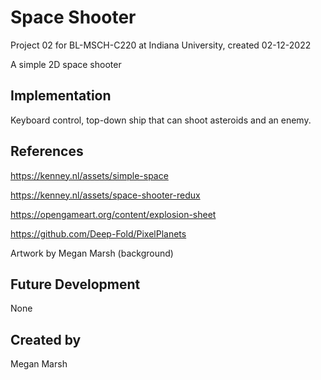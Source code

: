 # Space Shooter

Project 02 for BL-MSCH-C220 at Indiana University, created 02-12-2022

A simple 2D space shooter

## Implementation

Keyboard control, top-down ship that can shoot asteroids and an enemy.

## References

https://kenney.nl/assets/simple-space

https://kenney.nl/assets/space-shooter-redux

https://opengameart.org/content/explosion-sheet

https://github.com/Deep-Fold/PixelPlanets

Artwork by Megan Marsh (background)

## Future Development

None

## Created by

Megan Marsh
